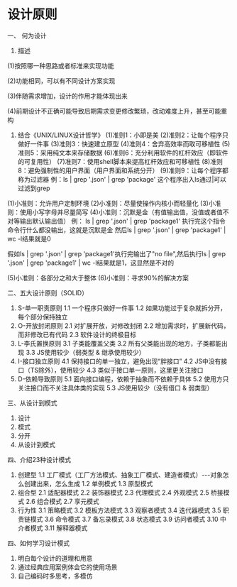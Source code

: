 # 设计原则

一、 何为设计

1. 描述

(1)按照哪一种思路或者标准来实现功能

(2)功能相同，可以有不同设计方案实现

(3)伴随需求增加，设计的作用才能体现出来

(4)前期设计不正确可能导致后期需求变更修改繁琐，改动难度上升，甚至可能重构

1. 结合《UNIX/LINUX设计哲学》
(1)准则1：小即是美
(2)准则2：让每个程序只做好一件事
(3)准则3：快速建立原型
(4)准则4：舍弃高效率而取可移植性
(5)准则5：采用纯文本来存储数据
(6)准则6：充分利用软件的杠杆效应（即软件的可复用性）
(7)准则7：使用shell脚本来提高杠杆效应和可移植性
(8)准则8：避免强制性的用户界面（用户界面和系统分开）
(9)准则9：让每个程序都称为过滤器
例：ls | grep '.json' | grep 'package'
这个程序出入ls通过|可以过滤到grep

(1)小准则：允许用户定制环境
(2)小准则：尽量使操作内核小而轻量化
(3)小准则：使用小写字母并尽量简写
(4)小准则：沉默是金（有值输出值，没值或者值不对等输出默认输出值）
例：
ls | grep '.json' | grep 'package1'
执行完这个指令命令行什么都没输出，这就是沉默是金
然后ls | grep '.json' | grep 'package1' | wc -l结果就是0

假如ls | grep '.json' | grep 'package1'执行完输出了"no file",然后执行ls | grep '.json' | grep 'package1' | wc -l结果就是1，这显然是不对的

(5)小准则：各部分之和大于整体
(6)小准则：寻求90%的解决方案

二、五大设计原则（SOLID）

1. S-单一职责原则
    1.1 一个程序只做好一件事
    1.2 如果功能过于复杂就拆分开，每个部分保持独立
2. O-开放封闭原则
    2.1 对扩展开放，对修改封闭
    2.2 增加需求时，扩展新代码，而非修改已有代码
    2.3 软件设计的终极目标
3. L-李氏置换原则
    3.1 子类能覆盖父类
    3.2 所有父类能出现的地方，子类都能出现
    3.3 JS使用较少（弱类型 & 继承使用较少）
4. I-接口独立原则
    4.1 保持接口的单一独立，避免出现“胖接口”
    4.2 JS中没有接口（TS除外），使用较少
    4.3 类似于接口单一原则，这里更关注接口
5. D-依赖导致原则
    5.1 面向接口编程，依赖于抽象而不依赖于具体
    5.2 使用方只关注接口而不关注具体类的实现
    5.3 JS使用较少（没有借口 & 弱类型）

三、从设计到模式

1. 设计
2. 模式
3. 分开
4. 从设计到模式

四、介绍23种设计模式

1. 创建型
    1.1 工厂模式（工厂方法模式、抽象工厂模式、建造者模式）---对象怎么创建出来，怎么生成
    1.2 单例模式
    1.3 原型模式
2. 组合型
    2.1 适配器模式
    2.2 装饰器模式
    2.3 代理模式
    2.4 外观模式
    2.5 桥接模式
    2.6 组合模式
    2.7 享元模式
3. 行为性
   3.1 策略模式
   3.2 模板方法模式
   3.3 观察者模式
   3.4 迭代器模式
   3.5 职责链模式
   3.6 命令模式
   3.7 备忘录模式
   3.8 状态模式
   3.9 访问者模式
   3.10 中介者模式
   3.11 解释器模式

四、如何学习设计模式

1. 明白每个设计的道理和用意
2. 通过经典应用案例体会它的使用场景
3. 自己编码时多思考，多模仿
